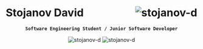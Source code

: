 #  Stojanov David <img align="right" src="https://komarev.com/ghpvc/?username=stojanov-d&label=Profile%20views&color=0e75b6&style=plastic" alt="stojanov-d" />
<div align="center">
  <p><strong><code>Software Engineering Student / Junior Software Developer</code></strong></p>
</div>

<div align="center">
  <a>
    <img src="https://github-readme-stats.vercel.app/api/top-langs?username=stojanov-d&show_icons=true&theme=dark&locale=en&layout=compact" alt="stojanov-d" />
  </a>
  <a>
    <img src="https://github-readme-stats.vercel.app/api?username=stojanov-d&show_icons=true&theme=dark&locale=en" alt="stojanov-d" />
  </a>
</div>


